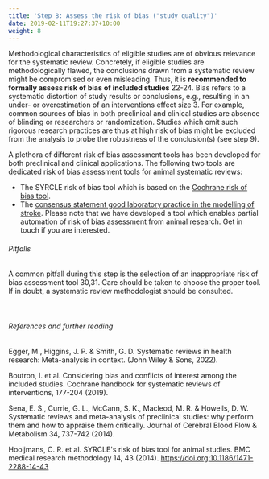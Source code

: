 ```yaml
---
title: 'Step 8: Assess the risk of bias ("study quality")'
date: 2019-02-11T19:27:37+10:00
weight: 8
---
```


Methodological characteristics of eligible studies are of obvious relevance for the systematic review. Concretely, if eligible studies are methodologically flawed, the conclusions drawn from a systematic review might be compromised or even misleading. Thus, it is **recommended to formally assess risk of bias of included studies** 22-24. Bias refers to a systematic distortion of study results or conclusions, e.g., resulting in an under- or overestimation of an interventions effect size 3. For example, common sources of bias in both preclinical and clinical studies are absence of blinding or researchers or randomization. Studies which omit such rigorous research practices are thus at high risk of bias might be excluded from the analysis to probe the robustness of the conclusion(s) (see step 9).

A plethora of different risk of bias assessment tools has been developed for both preclinical and clinical applications. The following two tools are dedicated risk of bias assessment tools for animal systematic reviews:
- The SYRCLE risk of bias tool which is based on the [Cochrane risk of bias tool](https://doi.org/10.1186/1471-2288-14-43).
- The [consensus statement good laboratory practice in the modelling of stroke](https://doi.org/10.1038/s41598-018-35734-4). Please note that we have developed a tool which enables partial automation of risk of bias assessment from animal research. Get in touch if you are interested.

###### Pitfalls
A common pitfall during this step is the selection of an inappropriate risk of bias assessment tool 30,31. Care should be taken to choose the proper tool. If in doubt, a systematic review methodologist should be consulted.
&nbsp;  
&nbsp;  
&nbsp;  

###### References and further reading
Egger, M., Higgins, J. P. & Smith, G. D. Systematic reviews in health research: Meta-analysis in context.  (John Wiley & Sons, 2022).

Boutron, I. et al. Considering bias and conflicts of interest among the included studies. Cochrane handbook for systematic reviews of interventions, 177-204 (2019). 

Sena, E. S., Currie, G. L., McCann, S. K., Macleod, M. R. & Howells, D. W. Systematic reviews and meta-analysis of preclinical studies: why perform them and how to appraise them critically. Journal of Cerebral Blood Flow & Metabolism 34, 737-742 (2014). 

Hooijmans, C. R. et al. SYRCLE's risk of bias tool for animal studies. BMC medical research methodology 14, 43 (2014). https://doi.org:10.1186/1471-2288-14-43

